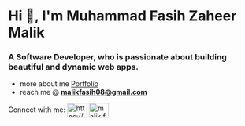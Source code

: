 <h1>Hi 👋, I'm Muhammad Fasih Zaheer Malik</h1>
<h3>A Software Developer, who is passionate about building beautiful and dynamic web apps.</h3>

- more about me <a href="https://muhammad-fasih.netlify.app/" target="blank">Portfolio</a>
- reach me @ **malikfasih08@gmail.com**

<p align="left">
Connect with me: 
<a href="https://www.linkedin.com/in/muhammad-fasih-z/" target="blank"><img align="center" src="https://raw.githubusercontent.com/rahuldkjain/github-profile-readme-generator/master/src/images/icons/Social/linked-in-alt.svg" alt="https://www.linkedin.com/in/muhammad-fasih-z/" height="30" width="40" /></a>
<a href="https://instagram.com/malik.fasih.5" target="blank"><img align="center" src="https://raw.githubusercontent.com/rahuldkjain/github-profile-readme-generator/master/src/images/icons/Social/instagram.svg" alt="malik.fasih.5" height="30" width="40" /></a>
</p>
